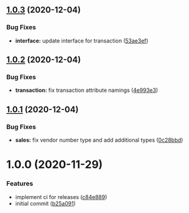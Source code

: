## [1.0.3](https://github.com/socketkit/appstore-reporter/compare/v1.0.2...v1.0.3) (2020-12-04)


### Bug Fixes

* **interface:** update interface for transaction ([53ae3ef](https://github.com/socketkit/appstore-reporter/commit/53ae3ef7b64cfe4e1d643c04abc210a34c239ee7))

## [1.0.2](https://github.com/socketkit/appstore-reporter/compare/v1.0.1...v1.0.2) (2020-12-04)


### Bug Fixes

* **transaction:** fix transaction attribute namings ([4e993e3](https://github.com/socketkit/appstore-reporter/commit/4e993e341a798d355a0dbc530df29ba9ebabc218))

## [1.0.1](https://github.com/socketkit/appstore-reporter/compare/v1.0.0...v1.0.1) (2020-12-04)


### Bug Fixes

* **sales:** fix vendor number type and add additional types ([0c28bbd](https://github.com/socketkit/appstore-reporter/commit/0c28bbd3acffd295a744b8db8ad98b87284261de))

# 1.0.0 (2020-11-29)


### Features

* implement ci for releases ([c84e889](https://github.com/socketkit/appstore-reporter/commit/c84e889aee179049ee338a1c66f5061ae2c4202a))
* initial commit ([b25a091](https://github.com/socketkit/appstore-reporter/commit/b25a091dc4a6898f2d175b973dd9f2d41b44c6ba))
